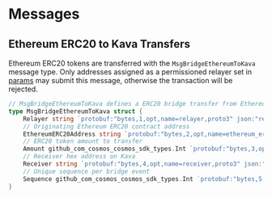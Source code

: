 # Messages

## Ethereum ERC20 to Kava Transfers

Ethereum ERC20 tokens are transferred with the `MsgBridgeEthereumToKava` message
type. Only addresses assigned as a permissioned relayer set in [params] may
submit this message, otherwise the transaction will be rejected.

```go
// MsgBridgeEthereumToKava defines a ERC20 bridge transfer from Ethereum to Kava.
type MsgBridgeEthereumToKava struct {
	Relayer string `protobuf:"bytes,1,opt,name=relayer,proto3" json:"relayer,omitempty"`
	// Originating Ethereum ERC20 contract address
	EthereumERC20Address string `protobuf:"bytes,2,opt,name=ethereum_erc20_address,json=ethereumErc20Address,proto3" json:"ethereum_erc20_address,omitempty"`
	// ERC20 token amount to transfer
	Amount github_com_cosmos_cosmos_sdk_types.Int `protobuf:"bytes,3,opt,name=amount,proto3,customtype=github.com/cosmos/cosmos-sdk/types.Int" json:"amount"`
	// Receiver hex address on Kava
	Receiver string `protobuf:"bytes,4,opt,name=receiver,proto3" json:"receiver,omitempty"`
	// Unique sequence per bridge event
	Sequence github_com_cosmos_cosmos_sdk_types.Int `protobuf:"bytes,5,opt,name=sequence,proto3,customtype=github.com/cosmos/cosmos-sdk/types.Int" json:"sequence"`
}
```

[params]: 05_params.md
